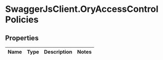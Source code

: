 # SwaggerJsClient.OryAccessControlPolicies

## Properties
Name | Type | Description | Notes
------------ | ------------- | ------------- | -------------


